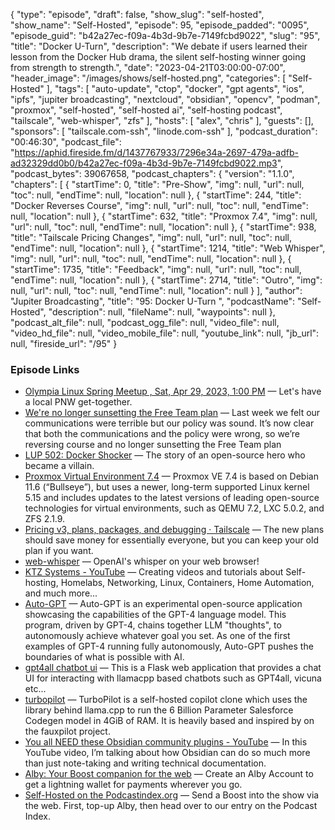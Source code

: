 {
  "type": "episode",
  "draft": false,
  "show_slug": "self-hosted",
  "show_name": "Self-Hosted",
  "episode": 95,
  "episode_padded": "0095",
  "episode_guid": "b42a27ec-f09a-4b3d-9b7e-7149fcbd9022",
  "slug": "95",
  "title": "Docker U-Turn",
  "description": "We debate if users learned their lesson from the Docker Hub drama, the silent self-hosting winner going from strength to strength.",
  "date": "2023-04-21T03:00:00-07:00",
  "header_image": "/images/shows/self-hosted.png",
  "categories": [
    "Self-Hosted"
  ],
  "tags": [
    "auto-update",
    "ctop",
    "docker",
    "gpt agents",
    "ios",
    "ipfs",
    "jupiter broadcasting",
    "nextcloud",
    "obsidian",
    "opencv",
    "podman",
    "proxmox",
    "self-hosted",
    "self-hosted ai",
    "self-hosting podcast",
    "tailscale",
    "web-whisper",
    "zfs"
  ],
  "hosts": [
    "alex",
    "chris"
  ],
  "guests": [],
  "sponsors": [
    "tailscale.com-ssh",
    "linode.com-ssh"
  ],
  "podcast_duration": "00:46:30",
  "podcast_file": "https://aphid.fireside.fm/d/1437767933/7296e34a-2697-479a-adfb-ad32329dd0b0/b42a27ec-f09a-4b3d-9b7e-7149fcbd9022.mp3",
  "podcast_bytes": 39067658,
  "podcast_chapters": {
    "version": "1.1.0",
    "chapters": [
      {
        "startTime": 0,
        "title": "Pre-Show",
        "img": null,
        "url": null,
        "toc": null,
        "endTime": null,
        "location": null
      },
      {
        "startTime": 244,
        "title": "Docker Reverses Course",
        "img": null,
        "url": null,
        "toc": null,
        "endTime": null,
        "location": null
      },
      {
        "startTime": 632,
        "title": "Proxmox 7.4",
        "img": null,
        "url": null,
        "toc": null,
        "endTime": null,
        "location": null
      },
      {
        "startTime": 938,
        "title": "Tailscale Pricing Changes",
        "img": null,
        "url": null,
        "toc": null,
        "endTime": null,
        "location": null
      },
      {
        "startTime": 1214,
        "title": "Web Whisper",
        "img": null,
        "url": null,
        "toc": null,
        "endTime": null,
        "location": null
      },
      {
        "startTime": 1735,
        "title": "Feedback",
        "img": null,
        "url": null,
        "toc": null,
        "endTime": null,
        "location": null
      },
      {
        "startTime": 2714,
        "title": "Outro",
        "img": null,
        "url": null,
        "toc": null,
        "endTime": null,
        "location": null
      }
    ],
    "author": "Jupiter Broadcasting",
    "title": "95: Docker U-Turn ",
    "podcastName": "Self-Hosted",
    "description": null,
    "fileName": null,
    "waypoints": null
  },
  "podcast_alt_file": null,
  "podcast_ogg_file": null,
  "video_file": null,
  "video_hd_file": null,
  "video_mobile_file": null,
  "youtube_link": null,
  "jb_url": null,
  "fireside_url": "/95"
}


### Episode Links

  * [Olympia Linux Spring Meetup , Sat, Apr 29, 2023, 1:00 PM](https://www.meetup.com/jupiterbroadcasting/events/292645094/ "Olympia Linux Spring Meetup , Sat, Apr 29, 2023, 1:00 PM") — Let's have a local PNW get-together.
  * [We're no longer sunsetting the Free Team plan](https://www.docker.com/blog/no-longer-sunsetting-the-free-team-plan/ "We're no longer sunsetting the Free Team plan") — Last week we felt our communications were terrible but our policy was sound. It’s now clear that both the communications and the policy were wrong, so we’re reversing course and no longer sunsetting the Free Team plan
  * [LUP 502: Docker Shocker](https://notes.jupiterbroadcasting.com/linux-unplugged/2023/episode-502/ "LUP 502: Docker Shocker") — The story of an open-source hero who became a villain.
  * [Proxmox Virtual Environment 7.4](https://www.proxmox.com/en/news/press-releases/proxmox-virtual-environment-7-4 "Proxmox Virtual Environment 7.4") — Proxmox VE 7.4 is based on Debian 11.6 (“Bullseye”), but uses a newer, long-term supported Linux kernel 5.15 and includes updates to the latest versions of leading open-source technologies for virtual environments, such as QEMU 7.2, LXC 5.0.2, and ZFS 2.1.9.
  * [Pricing v3, plans, packages, and debugging · Tailscale](https://tailscale.com/blog/pricing-v3/ "Pricing v3, plans, packages, and debugging · Tailscale") — The new plans should save money for essentially everyone, but you can keep your old plan if you want.
  * [web-whisper](https://codeberg.org/pluja/web-whisper "web-whisper") — OpenAI's whisper on your web browser!
  * [KTZ Systems - YouTube](https://www.youtube.com/@ktzsystems/videos "KTZ Systems - YouTube") — Creating videos and tutorials about Self-hosting, Homelabs, Networking, Linux, Containers, Home Automation, and much more... 
  * [Auto-GPT](https://github.com/Significant-Gravitas/Auto-GPT "Auto-GPT") — Auto-GPT is an experimental open-source application showcasing the capabilities of the GPT-4 language model. This program, driven by GPT-4, chains together LLM "thoughts", to autonomously achieve whatever goal you set. As one of the first examples of GPT-4 running fully autonomously, Auto-GPT pushes the boundaries of what is possible with AI.
  * [gpt4all chatbot ui](https://github.com/nomic-ai/gpt4all-ui "gpt4all chatbot ui") — This is a Flask web application that provides a chat UI for interacting with llamacpp based chatbots such as GPT4all, vicuna etc...
  * [turbopilot](https://github.com/ravenscroftj/turbopilot "turbopilot") — TurboPilot is a self-hosted copilot clone which uses the library behind llama.cpp to run the 6 Billion Parameter Salesforce Codegen model in 4GiB of RAM. It is heavily based and inspired by on the fauxpilot project.
  * [You all NEED these Obsidian community plugins - YouTube](https://www.youtube.com/watch?v=Yzi1o-BH6QQ "You all NEED these Obsidian community plugins - YouTube") — In this YouTube video, I’m talking about how Obsidian can do so much more than just note-taking and writing technical documentation.
  * [Alby: Your Boost companion for the web](https://getalby.com/ "Alby: Your Boost companion for the web") — Create an Alby Account to get a lightning wallet for payments wherever you go. 
  * [Self-Hosted on the Podcastindex.org](https://podcastindex.org/podcast/830124 "Self-Hosted on the Podcastindex.org") — Send a Boost into the show via the web. First, top-up Alby, then head over to our entry on the Podcast Index.



